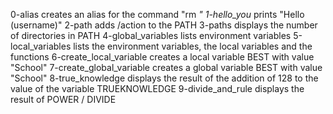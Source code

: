 0-alias creates an alias for the command "rm *"
1-hello_you* prints "Hello (username)"
2-path adds /action to the PATH
3-paths displays the number of directories in PATH
4-global_variables lists environment variables
5-local_variables lists the environment variables, the local variables and the functions
6-create_local_variable creates a local variable BEST with value "School"
7-create_global_variable creates a global variable BEST with value "School"
8-true_knowledge displays the result of the addition of 128 to the value of the variable TRUEKNOWLEDGE
9-divide_and_rule displays the result of POWER  / DIVIDE 
